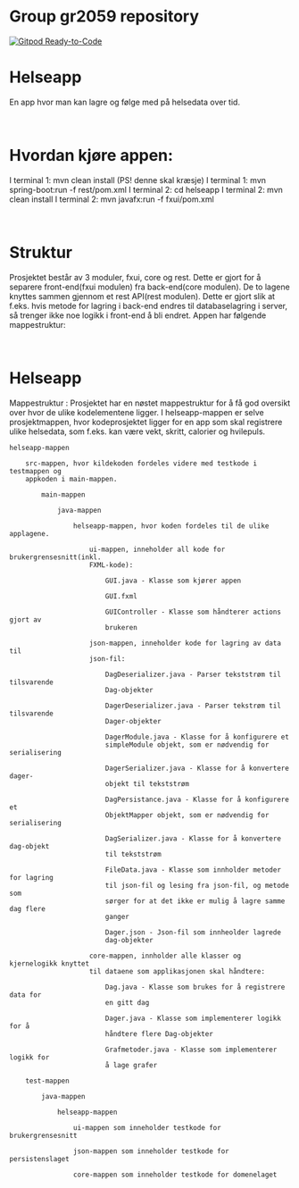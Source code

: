 # Group gr2059 repository
[![Gitpod Ready-to-Code](https://img.shields.io/badge/Gitpod-Ready--to--Code-blue?logo=gitpod)](https://gitpod.idi.ntnu.no/#https://gitlab.stud.idi.ntnu.no/it1901/groups-2020/gr2059/gr2059)

# Helseapp
En app hvor man kan lagre og følge med på helsedata over tid.

<br/>

# Hvordan kjøre appen:
I terminal 1: mvn clean install (PS! denne skal kræsje)
I terminal 1: mvn spring-boot:run -f rest/pom.xml
I terminal 2: cd helseapp
I terminal 2: mvn clean install
I terminal 2: mvn javafx:run -f fxui/pom.xml

<br/>

# Struktur
Prosjektet består av 3 moduler, fxui, core og rest. Dette er gjort for å separere
front-end(fxui modulen) fra back-end(core modulen). De to lagene knyttes sammen
gjennom et rest API(rest modulen). Dette er gjort slik at f.eks. hvis metode for
lagring i back-end endres til databaselagring i server, så trenger ikke noe
logikk i front-end å bli endret.
Appen har følgende mappestruktur:

<br/>

# Helseapp
Mappestruktur :
Prosjektet har en nøstet mappestruktur for å få god oversikt over hvor de ulike 
kodelementene ligger. I helseapp-mappen er selve prosjektmappen, hvor
kodeprosjektet ligger for en app som skal registrere ulike helsedata, som f.eks. 
kan være vekt, skritt, calorier og hvilepuls. 

    helseapp-mappen 

        src-mappen, hvor kildekoden fordeles videre med testkode i testmappen og
        appkoden i main-mappen. 
        
            main-mappen 
        
                java-mappen
            
                    helseapp-mappen, hvor koden fordeles til de ulike applagene.
            
                        ui-mappen, inneholder all kode for brukergrensesnitt(inkl. 
                        FXML-kode):
                        
                            GUI.java - Klasse som kjører appen
                            
                            GUI.fxml 
                        
                            GUIController - Klasse som håndterer actions gjort av
                            brukeren
                
                        json-mappen, inneholder kode for lagring av data til 
                        json-fil:
                    
                            DagDeserializer.java - Parser tekststrøm til tilsvarende
                            Dag-objekter
                        
                            DagerDeserializer.java - Parser tekstrøm til tilsvarende
                            Dager-objekter
                        
                            DagerModule.java - Klasse for å konfigurere et 
                            simpleModule objekt, som er nødvendig for serialisering
                        
                            DagerSerializer.java - Klasse for å konvertere dager-
                            objekt til tekststrøm
                        
                            DagPersistance.java - Klasse for å konfigurere et 
                            ObjektMapper objekt, som er nødvendig for serialisering
                        
                            DagSerializer.java - Klasse for å konvertere dag-objekt 
                            til tekststrøm
                        
                            FileData.java - Klasse som innholder metoder for lagring 
                            til json-fil og lesing fra json-fil, og metode som 
                            sørger for at det ikke er mulig å lagre samme dag flere 
                            ganger
                        
                            Dager.json - Json-fil som innheolder lagrede 
                            dag-objekter
                
                        core-mappen, innholder alle klasser og kjernelogikk knyttet 
                        til dataene som applikasjonen skal håndtere:
                    
                            Dag.java - Klasse som brukes for å registrere data for 
                            en gitt dag
                        
                            Dager.java - Klasse som implementerer logikk for å 
                            håndtere flere Dag-objekter
                        
                            Grafmetoder.java - Klasse som implementerer logikk for 
                            å lage grafer 

        test-mappen 
    
            java-mappen
        
                helseapp-mappen
            
                    ui-mappen som inneholder testkode for brukergrensesnitt
                
                    json-mappen som inneholder testkode for persistenslaget
                
                    core-mappen som inneholder testkode for domenelaget
                



